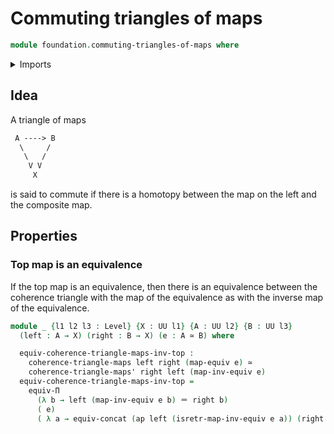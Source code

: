 # Commuting triangles of maps

```agda
module foundation.commuting-triangles-of-maps where
```

<details><summary>Imports</summary>

```agda
open import foundation-core.commuting-triangles-of-maps public

open import foundation.functoriality-dependent-function-types
open import foundation.identity-types

open import foundation-core.equivalences
open import foundation-core.universe-levels
```

</details>

## Idea

A triangle of maps

```md
 A ----> B
  \     /
   \   /
    V V
     X
```

is said to commute if there is a homotopy between the map on the left and the
composite map.

## Properties

### Top map is an equivalence

If the top map is an equivalence, then there is an equivalence between the
coherence triangle with the map of the equivalence as with the inverse map of
the equivalence.

```agda
module _ {l1 l2 l3 : Level} {X : UU l1} {A : UU l2} {B : UU l3}
  (left : A → X) (right : B → X) (e : A ≃ B) where

  equiv-coherence-triangle-maps-inv-top :
    coherence-triangle-maps left right (map-equiv e) ≃
    coherence-triangle-maps' right left (map-inv-equiv e)
  equiv-coherence-triangle-maps-inv-top =
    equiv-Π
      (λ b → left (map-inv-equiv e b) ＝ right b)
      ( e)
      ( λ a → equiv-concat (ap left (isretr-map-inv-equiv e a)) (right (map-equiv e a)))
```
